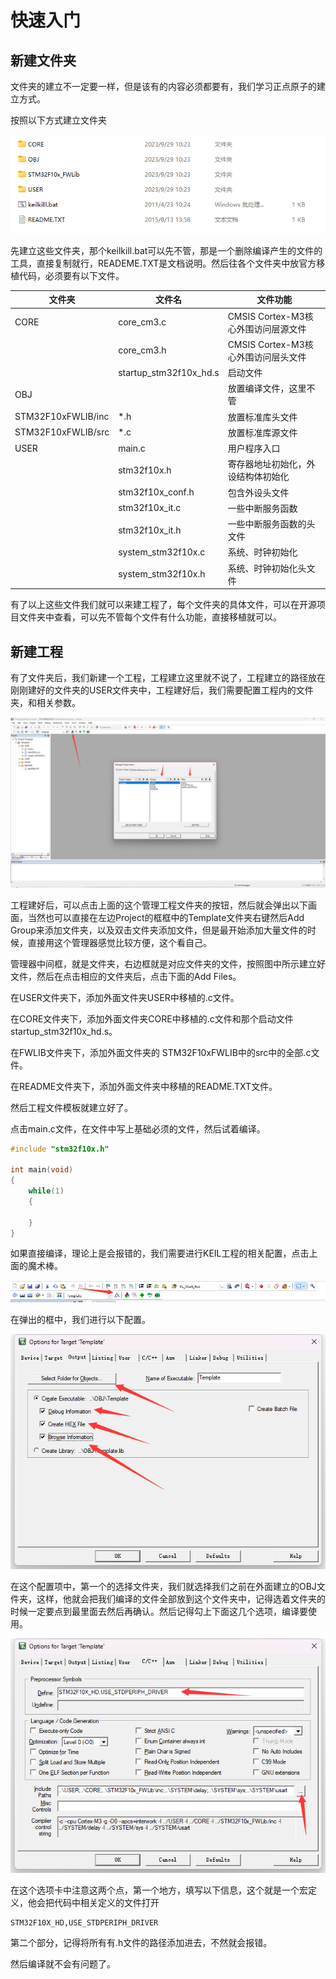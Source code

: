 # 快速入门

## 新建文件夹

文件夹的建立不一定要一样，但是该有的内容必须都要有，我们学习正点原子的建立方式。

按照以下方式建立文件夹

![image-20230929102530683](img/01、固件库模板搭建/image-20230929102530683.png)

先建立这些文件夹，那个keilkill.bat可以先不管，那是一个删除编译产生的文件的工具，直接复制就行，READEME.TXT是文档说明。然后往各个文件夹中放官方移植代码，必须要有以下文件。

| 文件夹             | 文件名                 | 文件功能                            |
| ------------------ | ---------------------- | ----------------------------------- |
| CORE               | core_cm3.c             | CMSIS Cortex-M3核心外围访问层源文件 |
|                    | core_cm3.h             | CMSIS Cortex-M3核心外围访问层头文件 |
|                    | startup_stm32f10x_hd.s | 启动文件                            |
| OBJ                |                        | 放置编译文件，这里不管              |
| STM32F10xFWLIB/inc | *.h                    | 放置标准库头文件                    |
| STM32F10xFWLIB/src | *.c                    | 放置标准库源文件                    |
| USER               | main.c                 | 用户程序入口                        |
|                    | stm32f10x.h            | 寄存器地址初始化，外设结构体初始化  |
|                    | stm32f10x_conf.h       | 包含外设头文件                      |
|                    | stm32f10x_it.c         | 一些中断服务函数                    |
|                    | stm32f10x_it.h         | 一些中断服务函数的头文件            |
|                    | system_stm32f10x.c     | 系统、时钟初始化                    |
|                    | system_stm32f10x.h     | 系统、时钟初始化头文件              |

有了以上这些文件我们就可以来建工程了，每个文件夹的具体文件，可以在开源项目文件夹中查看，可以先不管每个文件有什么功能，直接移植就可以。

## 新建工程

有了文件夹后，我们新建一个工程，工程建立这里就不说了，工程建立的路径放在刚刚建好的文件夹的USER文件夹中，工程建好后，我们需要配置工程内的文件夹，和相关参数。

![image-20230929104338788](img/01、固件库模板搭建/image-20230929104338788.png)

工程建好后，可以点击上面的这个管理工程文件夹的按钮，然后就会弹出以下画面，当然也可以直接在左边Project的框框中的Template文件夹右键然后Add Group来添加文件夹，以及双击文件夹添加文件，但是最开始添加大量文件的时候，直接用这个管理器感觉比较方便，这个看自己。

管理器中间框，就是文件夹，右边框就是对应文件夹的文件，按照图中所示建立好文件，然后在点击相应的文件夹后，点击下面的Add Files。

在USER文件夹下，添加外面文件夹USER中移植的.c文件。

在CORE文件夹下，添加外面文件夹CORE中移植的.c文件和那个启动文件startup_stm32f10x_hd.s。

在FWLIB文件夹下，添加外面文件夹的 STM32F10xFWLIB中的src中的全部.c文件。

在README文件夹下，添加外面文件夹中移植的README.TXT文件。

然后工程文件模板就建立好了。

点击main.c文件，在文件中写上基础必须的文件，然后试着编译。

```c
#include "stm32f10x.h"

int main(void)
{	
	while(1)
	{

	}
}
```

如果直接编译，理论上是会报错的，我们需要进行KEIL工程的相关配置，点击上面的魔术棒。

![image-20230929105906562](img/01、固件库模板搭建/image-20230929105906562.png)

在弹出的框中，我们进行以下配置。

![image-20230929110321069](img/01、固件库模板搭建/image-20230929110321069.png)

在这个配置项中，第一个的选择文件夹，我们就选择我们之前在外面建立的OBJ文件夹，这样，他就会把我们编译的文件全部放到这个文件夹中，记得选着文件夹的时候一定要点到最里面去然后再确认。然后记得勾上下面这几个选项，编译要使用。

![image-20230929110640368](img/01、固件库模板搭建/image-20230929110640368.png)

在这个选项卡中注意这两个点，第一个地方，填写以下信息，这个就是一个宏定义，他会把代码中相关定义的文件打开

```
STM32F10X_HD,USE_STDPERIPH_DRIVER
```

第二个部分，记得将所有有.h文件的路径添加进去，不然就会报错。

然后编译就不会有问题了。
